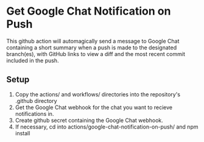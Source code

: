 # Get Google Chat Notification on Push

This github action will automagically send a message to Google Chat containing a short summary when a push is made to the designated branch(es), with GitHub links to view a diff and the most recent commit included in the push.


## Setup

1. Copy the actions/ and workflows/ directories into the repository's .github directory
2. Get the Google Chat webhook for the chat you want to recieve notifications in.
3. Create github secret containing the Google Chat webhook.
4. If necessary, cd into actions/google-chat-notification-on-push/ and npm install